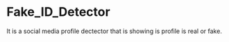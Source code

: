 # Fake_ID_Detector
It is a social media profile dectector that is showing is profile is real or fake.
